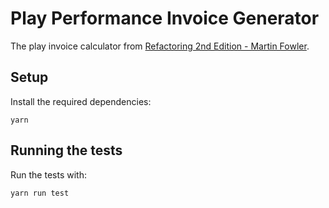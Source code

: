 # Play Performance Invoice Generator

The play invoice calculator from [Refactoring 2nd Edition - Martin Fowler](http://www.informit.com/store/refactoring-improving-the-design-of-existing-code-9780134757711).

## Setup

Install the required dependencies:

```
yarn
```

## Running the tests

Run the tests with:

```
yarn run test
```
